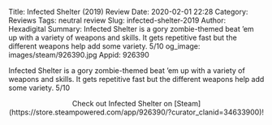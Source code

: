 Title: Infected Shelter (2019) Review
Date: 2020-02-01 22:28
Category: Reviews
Tags: neutral review
Slug: infected-shelter-2019
Author: Hexadigital
Summary: Infected Shelter is a gory zombie-themed beat ’em up with a variety of weapons and skills. It gets repetitive fast but the different weapons help add some variety. 5/10
og_image: images/steam/926390.jpg
Appid: 926390

Infected Shelter is a gory zombie-themed beat ’em up with a variety of weapons and skills. It gets repetitive fast but the different weapons help add some variety. 5/10

<center>Check out Infected Shelter on [Steam](https://store.steampowered.com/app/926390/?curator_clanid=34633900)!</center>
